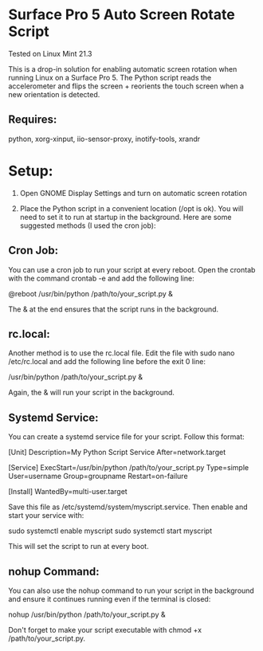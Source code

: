# Surface Pro 5 Auto Screen Rotate Script

Tested on Linux Mint 21.3

This is a drop-in solution for enabling automatic screen rotation when running Linux on a Surface Pro 5. The Python script reads the accelerometer and flips the screen + reorients the touch screen when a new orientation is detected.

## Requires:

python, xorg-xinput, iio-sensor-proxy, inotify-tools, xrandr

# Setup:

1. Open GNOME Display Settings and turn on automatic screen rotation

2. Place the Python script in a convenient location (/opt is ok). You will need to set it to run at startup in the background. Here are some suggested methods (I used the cron job):

## Cron Job:
You can use a cron job to run your script at every reboot. Open the crontab with the command crontab -e and add the following line:

@reboot /usr/bin/python /path/to/your_script.py &

The & at the end ensures that the script runs in the background.

## rc.local:
Another method is to use the rc.local file. Edit the file with sudo nano /etc/rc.local and add the following line before the exit 0 line:

/usr/bin/python /path/to/your_script.py &

Again, the & will run your script in the background.

## Systemd Service:
You can create a systemd service file for your script. Follow this format:

[Unit]
Description=My Python Script Service
After=network.target

[Service]
ExecStart=/usr/bin/python /path/to/your_script.py
Type=simple
User=username
Group=groupname
Restart=on-failure

[Install]
WantedBy=multi-user.target

Save this file as /etc/systemd/system/myscript.service. Then enable and start your service with:

sudo systemctl enable myscript
sudo systemctl start myscript

This will set the script to run at every boot.

## nohup Command:
You can also use the nohup command to run your script in the background and ensure it continues running even if the terminal is closed:

nohup /usr/bin/python /path/to/your_script.py &

Don't forget to make your script executable with chmod +x /path/to/your_script.py.
